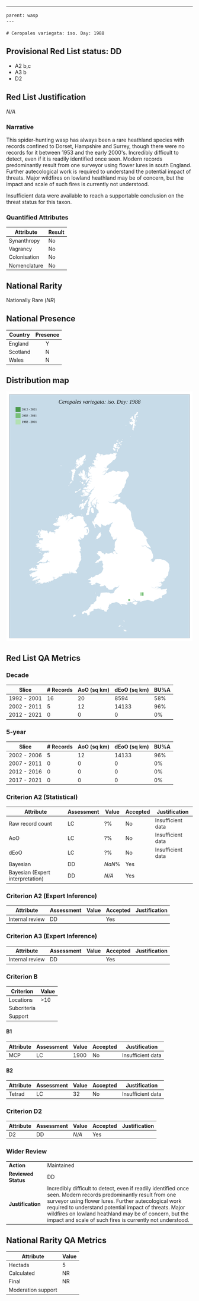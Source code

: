---
    parent: wasp
    ---

    # Ceropales variegata: iso. Day: 1988

## Provisional Red List status: DD
- A2 b,c
- A3 b
- D2

## Red List Justification
*N/A*
### Narrative
This spider-hunting wasp has always been a rare heathland species with records confined to Dorset, Hampshire and Surrey, though there were no records for it between 1953 and the early 2000's. Incredibly difficult to detect, even if it is readily identified once seen. Modern records predominantly result from one surveyor using flower lures in south England. Further autecological work is required to understand the potential impact of threats. Major wildfires on lowland heathland may be of concern, but the impact and scale of such fires is currently not understood.

Insufficient data were available to reach a supportable conclusion on the threat status for this taxon.
### Quantified Attributes
|Attribute|Result|
|---|---|
|Synanthropy|No|
|Vagrancy|No|
|Colonisation|No|
|Nomenclature|No|


## National Rarity
Nationally Rare (*NR*)

## National Presence
|Country|Presence
|---|:-:|
|England|Y|
|Scotland|N|
|Wales|N|


## Distribution map
![](../map/693.svg)

## Red List QA Metrics
### Decade
| Slice | # Records | AoO (sq km) | dEoO (sq km) |BU%A |
|---|---|---|---|---|
|1992 - 2001|16|20|8594|58%|
|2002 - 2011|5|12|14133|96%|
|2012 - 2021|0|0|0|0%|
### 5-year
| Slice | # Records | AoO (sq km) | dEoO (sq km) |BU%A |
|---|---|---|---|---|
|2002 - 2006|5|12|14133|96%|
|2007 - 2011|0|0|0|0%|
|2012 - 2016|0|0|0|0%|
|2017 - 2021|0|0|0|0%|
### Criterion A2 (Statistical)
|Attribute|Assessment|Value|Accepted|Justification
|---|---|---|---|---|
|Raw record count|LC|?%|No|Insufficient data|
|AoO|LC|?%|No|Insufficient data|
|dEoO|LC|?%|No|Insufficient data|
|Bayesian|DD|*NaN*%|Yes||
|Bayesian (Expert interpretation)|DD|*N/A*|Yes||
### Criterion A2 (Expert Inference)
|Attribute|Assessment|Value|Accepted|Justification
|---|---|---|---|---|
|Internal review|DD||Yes||
### Criterion A3 (Expert Inference)
|Attribute|Assessment|Value|Accepted|Justification
|---|---|---|---|---|
|Internal review|DD||Yes||
### Criterion B
|Criterion| Value|
|---|---|
|Locations|>10|
|Subcriteria||
|Support||
#### B1
|Attribute|Assessment|Value|Accepted|Justification
|---|---|---|---|---|
|MCP|LC|1900|No|Insufficient data|
#### B2
|Attribute|Assessment|Value|Accepted|Justification
|---|---|---|---|---|
|Tetrad|LC|32|No|Insufficient data|
### Criterion D2
|Attribute|Assessment|Value|Accepted|Justification
|---|---|---|---|---|
|D2|DD|*N/A*|Yes||
### Wider Review
|  |  |
|---|---|
|**Action**|Maintained|
|**Reviewed Status**|DD|
|**Justification**|Incredibly difficult to detect, even if readily identified once seen. Modern records predominantly result from one surveyor using flower lures. Further autecological work required to understand potential impact of threats. Major wildfires on lowland heathland may be of concern, but the impact and scale of such fires is currently not understood.|


## National Rarity QA Metrics
|Attribute|Value|
|---|---|
|Hectads|5|
|Calculated|NR|
|Final|NR|
|Moderation support||



